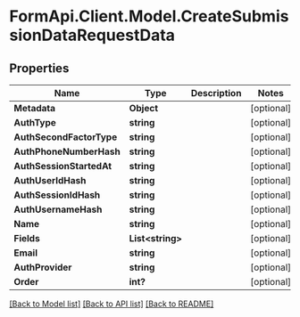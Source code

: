 # FormApi.Client.Model.CreateSubmissionDataRequestData
## Properties

Name | Type | Description | Notes
------------ | ------------- | ------------- | -------------
**Metadata** | **Object** |  | [optional] 
**AuthType** | **string** |  | [optional] 
**AuthSecondFactorType** | **string** |  | [optional] 
**AuthPhoneNumberHash** | **string** |  | [optional] 
**AuthSessionStartedAt** | **string** |  | [optional] 
**AuthUserIdHash** | **string** |  | [optional] 
**AuthSessionIdHash** | **string** |  | [optional] 
**AuthUsernameHash** | **string** |  | [optional] 
**Name** | **string** |  | [optional] 
**Fields** | **List&lt;string&gt;** |  | [optional] 
**Email** | **string** |  | [optional] 
**AuthProvider** | **string** |  | [optional] 
**Order** | **int?** |  | [optional] 

[[Back to Model list]](../README.md#documentation-for-models) [[Back to API list]](../README.md#documentation-for-api-endpoints) [[Back to README]](../README.md)

